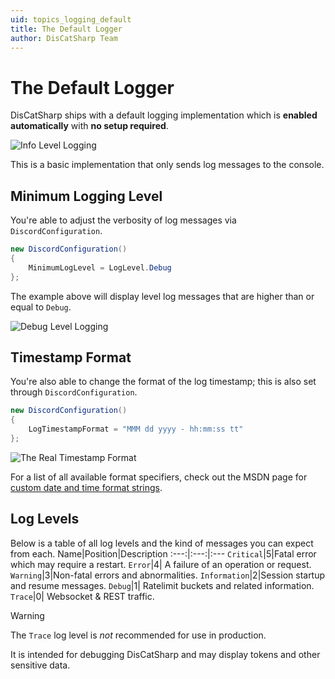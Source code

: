 ```yaml
---
uid: topics_logging_default
title: The Default Logger
author: DisCatSharp Team
---
```


# The Default Logger

DisCatSharp ships with a default logging implementation which is **enabled automatically** with **no setup required**.

![Info Level Logging](/images/topics_logging_default_01.png)

This is a basic implementation that only sends log messages to the console.

## Minimum Logging Level

You're able to adjust the verbosity of log messages via `DiscordConfiguration`.

```cs
new DiscordConfiguration()
{
    MinimumLogLevel = LogLevel.Debug
};
```

The example above will display level log messages that are higher than or equal to `Debug`.

![Debug Level Logging](/images/topics_logging_default_02.png)

## Timestamp Format

You're also able to change the format of the log timestamp; this is also set through `DiscordConfiguration`.

```cs
new DiscordConfiguration()
{
    LogTimestampFormat = "MMM dd yyyy - hh:mm:ss tt"
};
```

![The Real Timestamp Format](/images/topics_logging_default_03.png)

For a list of all available format specifiers, check out the MSDN page for [custom date and time format strings](https://docs.microsoft.com/en-us/dotnet/standard/base-types/custom-date-and-time-format-strings#day-d-format-specifier).

## Log Levels

Below is a table of all log levels and the kind of messages you can expect from each.
Name|Position|Description
:---:|:---:|:---
`Critical`|5|Fatal error which may require a restart.
`Error`|4| A failure of an operation or request.
`Warning`|3|Non-fatal errors and abnormalities.
`Information`|2|Session startup and resume messages.
`Debug`|1| Ratelimit buckets and related information.
`Trace`|0| Websocket & REST traffic.

> [!WARNING]
> The `Trace` log level is _not_ recommended for use in production.
>
> It is intended for debugging DisCatSharp and may display tokens and other sensitive data.
